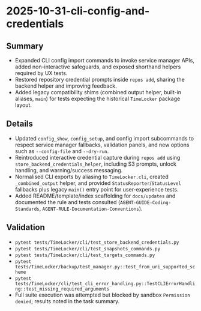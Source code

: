 # 2025-10-31-cli-config-and-credentials

## Summary

- Expanded CLI config import commands to invoke service manager APIs, added non-interactive safeguards, and exposed shorthand helpers required by UX tests.
- Restored repository credential prompts inside `repos add`, sharing the backend helper and improving feedback.
- Added legacy compatibility shims (combined output helper, built-in aliases, `main`) for tests expecting the historical `TimeLocker` package layout.

## Details

- Updated `config_show`, `config_setup`, and config import subcommands to respect service manager fallbacks, validation panels, and new options such as
  `--config-file` and `--dry-run`.
- Reintroduced interactive credential capture during `repos add` using `store_backend_credentials_helper`, including S3 prompts, unlock handling, and
  warning/success messaging.
- Normalised CLI exports by aliasing to `TimeLocker.cli`, created `_combined_output` helper, and provided `StatusReporter`/`StatusLevel` fallbacks plus legacy
  `main()` entry point for user-experience tests.
- Added README/template/index scaffolding for `docs/updates` and documented the rule and tests consulted (`AGENT-GUIDE-Coding-Standards`,
  `AGENT-RULE-Documentation-Conventions`).

## Validation

- `pytest tests/TimeLocker/cli/test_store_backend_credentials.py`
- `pytest tests/TimeLocker/cli/test_snapshots_commands.py`
- `pytest tests/TimeLocker/cli/test_targets_commands.py`
- `pytest tests/TimeLocker/backup/test_manager.py::test_from_uri_supported_scheme`
- `pytest tests/TimeLocker/cli/test_cli_error_handling.py::TestCLIErrorHandling::test_missing_required_arguments`
- Full suite execution was attempted but blocked by sandbox `Permission denied`; results noted in the task summary.
